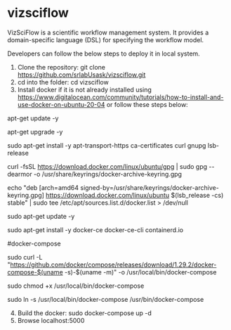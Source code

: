 # vizsciflow
VizSciFlow is a scientific workflow management system. It provides a domain-specific language (DSL) for specifying the workflow model.

Developers can follow the below steps to deploy it in local system.

1. Clone the repository: git clone https://github.com/srlabUsask/vizsciflow.git
2. cd into the folder: cd vizsciflow
3. Install docker if it is not already installed using https://www.digitalocean.com/community/tutorials/how-to-install-and-use-docker-on-ubuntu-20-04 or follow these steps below:

apt-get update -y

apt-get upgrade -y

sudo apt-get install -y apt-transport-https ca-certificates curl gnupg lsb-release

curl -fsSL https://download.docker.com/linux/ubuntu/gpg | sudo gpg --dearmor -o /usr/share/keyrings/docker-archive-keyring.gpg

echo "deb [arch=amd64 signed-by=/usr/share/keyrings/docker-archive-keyring.gpg] https://download.docker.com/linux/ubuntu $(lsb_release -cs) stable" | sudo tee /etc/apt/sources.list.d/docker.list > /dev/null

sudo apt-get update -y

sudo apt-get install -y docker-ce docker-ce-cli containerd.io

#docker-compose

sudo curl -L "https://github.com/docker/compose/releases/download/1.29.2/docker-compose-$(uname -s)-$(uname -m)" -o /usr/local/bin/docker-compose

sudo chmod +x /usr/local/bin/docker-compose

sudo ln -s /usr/local/bin/docker-compose /usr/bin/docker-compose

4. Build the docker: sudo docker-compose up -d
5. Browse localhost:5000
